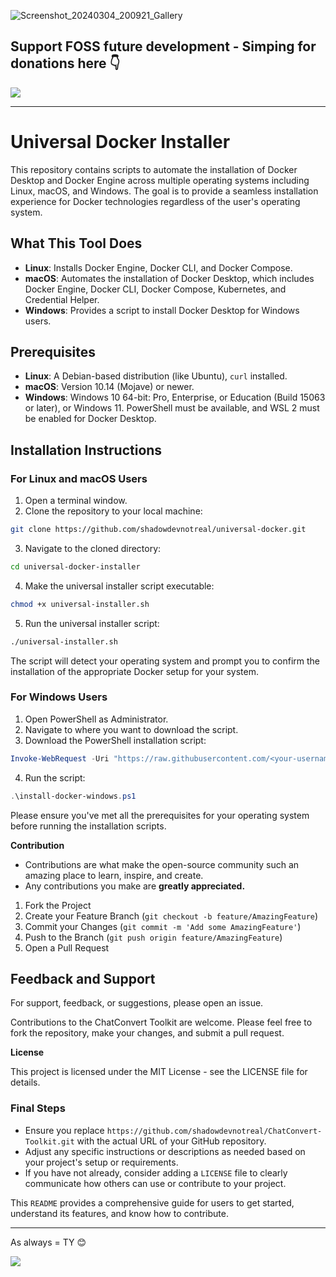 ![Screenshot_20240304_200921_Gallery](https://github.com/shadowdevnotreal/universal-docker/assets/43219706/da74af2f-5612-45c9-aa71-e67d15f93be9)

## Support FOSS future development - Simping for donations here 👇

<a href="https://www.buymeacoffee.com/notarealdev">
    <img src="https://img.buymeacoffee.com/button-api/?text=Buy me a cat&emoji=🐈&slug=notarealdev&button_colour=9123cd&font_colour=ffffff&font_family=Bree&outline_colour=ffffff&coffee_colour=FFDD00" />
</a>

---

# Universal Docker Installer

This repository contains scripts to automate the installation of Docker Desktop and Docker Engine across multiple operating systems including Linux, macOS, and Windows. The goal is to provide a seamless installation experience for Docker technologies regardless of the user's operating system.

## What This Tool Does

- **Linux**: Installs Docker Engine, Docker CLI, and Docker Compose.
- **macOS**: Automates the installation of Docker Desktop, which includes Docker Engine, Docker CLI, Docker Compose, Kubernetes, and Credential Helper.
- **Windows**: Provides a script to install Docker Desktop for Windows users.

## Prerequisites

- **Linux**: A Debian-based distribution (like Ubuntu), `curl` installed.
- **macOS**: Version 10.14 (Mojave) or newer.
- **Windows**: Windows 10 64-bit: Pro, Enterprise, or Education (Build 15063 or later), or Windows 11. PowerShell must be available, and WSL 2 must be enabled for Docker Desktop.

## Installation Instructions

### For Linux and macOS Users

1. Open a terminal window.
2. Clone the repository to your local machine:

```bash
git clone https://github.com/shadowdevnotreal/universal-docker.git
```

3. Navigate to the cloned directory:

```bash
cd universal-docker-installer
```

4. Make the universal installer script executable:

```bash
chmod +x universal-installer.sh
```

5. Run the universal installer script:

```bash
./universal-installer.sh
```

The script will detect your operating system and prompt you to confirm the installation of the appropriate Docker setup for your system.

### For Windows Users

1. Open PowerShell as Administrator.
2. Navigate to where you want to download the script.
3. Download the PowerShell installation script:

```powershell
Invoke-WebRequest -Uri "https://raw.githubusercontent.com/<your-username>/universal-docker-installer/main/install-docker-windows.ps1" -OutFile "install-docker-windows.ps1"
```

4. Run the script:

```powershell
.\install-docker-windows.ps1
```

Please ensure you've met all the prerequisites for your operating system before running the installation scripts.

**Contribution**
- Contributions are what make the open-source community such an amazing place to learn, inspire, and create.
- Any contributions you make are **greatly appreciated.**

1. Fork the Project
2. Create your Feature Branch (`git checkout -b feature/AmazingFeature`)
3. Commit your Changes (`git commit -m 'Add some AmazingFeature'`)
4. Push to the Branch (`git push origin feature/AmazingFeature`)
5. Open a Pull Request

## Feedback and Support
For support, feedback, or suggestions, please open an issue.

Contributions to the ChatConvert Toolkit are welcome. Please feel free to fork the repository, make your changes, and submit a pull request.

**License**

This project is licensed under the MIT License - see the LICENSE file for details.


### Final Steps

- Ensure you replace `https://github.com/shadowdevnotreal/ChatConvert-Toolkit.git` with the actual URL of your GitHub repository.
- Adjust any specific instructions or descriptions as needed based on your project's setup or requirements.
- If you have not already, consider adding a `LICENSE` file to clearly communicate how others can use or contribute to your project.

This `README` provides a comprehensive guide for users to get started, understand its features, and know how to contribute.

---
As always = TY 😊

<a href="https://www.buymeacoffee.com/notarealdev">
    <img src="https://img.buymeacoffee.com/button-api/?text=Buy me a cat&emoji=🐈&slug=notarealdev&button_colour=9123cd&font_colour=ffffff&font_family=Bree&outline_colour=ffffff&coffee_colour=FFDD00" />
</a>
